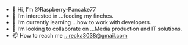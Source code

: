 - 👋 Hi, I’m @Raspberry-Pancake77
- 👀 I’m interested in ...feeding my finches.
- 🌱 I’m currently learning ...how to work with developers.
- 💞️ I’m looking to collaborate on ...Media production and IT solutions.
- 📫 How to reach me ...recka3038@gmail.com

<!---
Raspberry-Pancake77/Raspberry-Pancake77 is a ✨ special ✨ repository because its `README.md` (this file) appears on your GitHub profile.
You can click the Preview link to take a look at your changes.
--->
